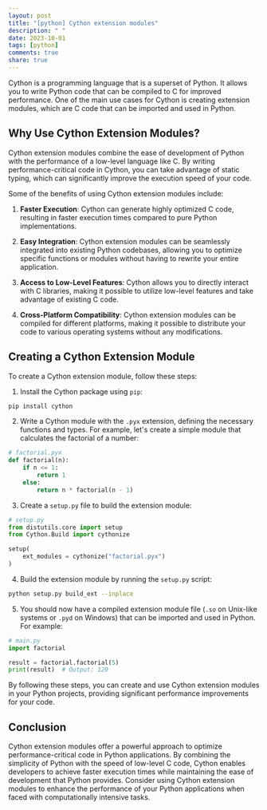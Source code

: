 ```yaml
---
layout: post
title: "[python] Cython extension modules"
description: " "
date: 2023-10-01
tags: [python]
comments: true
share: true
---
```


Cython is a programming language that is a superset of Python. It allows you to write Python code that can be compiled to C for improved performance. One of the main use cases for Cython is creating extension modules, which are C code that can be imported and used in Python.

## Why Use Cython Extension Modules?

Cython extension modules combine the ease of development of Python with the performance of a low-level language like C. By writing performance-critical code in Cython, you can take advantage of static typing, which can significantly improve the execution speed of your code.

Some of the benefits of using Cython extension modules include:

1. **Faster Execution**: Cython can generate highly optimized C code, resulting in faster execution times compared to pure Python implementations.

2. **Easy Integration**: Cython extension modules can be seamlessly integrated into existing Python codebases, allowing you to optimize specific functions or modules without having to rewrite your entire application.

3. **Access to Low-Level Features**: Cython allows you to directly interact with C libraries, making it possible to utilize low-level features and take advantage of existing C code.

4. **Cross-Platform Compatibility**: Cython extension modules can be compiled for different platforms, making it possible to distribute your code to various operating systems without any modifications.

## Creating a Cython Extension Module

To create a Cython extension module, follow these steps:

1. Install the Cython package using `pip`:

```bash
pip install cython
```

2. Write a Cython module with the `.pyx` extension, defining the necessary functions and types. For example, let's create a simple module that calculates the factorial of a number:

```python
# factorial.pyx
def factorial(n):
    if n <= 1:
        return 1
    else:
        return n * factorial(n - 1)
```

3. Create a `setup.py` file to build the extension module:

```python
# setup.py
from distutils.core import setup
from Cython.Build import cythonize

setup(
    ext_modules = cythonize("factorial.pyx")
)
```

4. Build the extension module by running the `setup.py` script:

```bash
python setup.py build_ext --inplace
```

5. You should now have a compiled extension module file (`.so` on Unix-like systems or `.pyd` on Windows) that can be imported and used in Python. For example:

```python
# main.py
import factorial

result = factorial.factorial(5)
print(result)  # Output: 120
```

By following these steps, you can create and use Cython extension modules in your Python projects, providing significant performance improvements for your code.

## Conclusion

Cython extension modules offer a powerful approach to optimize performance-critical code in Python applications. By combining the simplicity of Python with the speed of low-level C code, Cython enables developers to achieve faster execution times while maintaining the ease of development that Python provides. Consider using Cython extension modules to enhance the performance of your Python applications when faced with computationally intensive tasks.